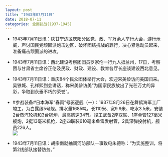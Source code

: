 ```yaml
---
layout: post
title: "1943年07月11日"
date: 2018-07-11
categories: 全面抗战(1937-1945)
---
```


<meta name="referrer" content="no-referrer" />

- 1943年7月11日讯：陕甘宁边区庆阳分区党、政、军万余人举行大会，游行示威，声讨国民党顽固派炮击边区，破坏团结抗战的罪行，决心紧急动员起来，准备痛击顽固派的进攻。 

- 1943年7月11日讯：西北建设考察团团员罗家伦一行九人抵兰州，17日，考察团与甘肃省主席谷正伦及民政、财政、建设、教育各厅长座谈建设西北意见。 

- 1943年7月11日讯：重庆84个民众团体举行大会，欢迎宋美龄访问美国归来。吴铁城、孔祥熙到会讲话，称宋美龄访美“为国家民族放出了光芒万丈的异彩，争取到永垂不朽的荣誉”。 

- #参战装备#日本海军“春雨”号驱逐舰（一）：1937年8月26日在舞鹤海军工厂竣工，为白露级5号舰。排水量1685吨，长110米、宽9.9米、吃水3.5米，安装2台蒸汽轮机和3台锅炉，最高航速34节。竣工武备2座双联、1座单管127毫米舰炮，2挺13毫米机枪，2座四联装610毫米鱼雷发射管，2具深弹投射机，舰员226人。 <br/><img src="https://wx1.sinaimg.cn/large/aca367d8ly1ft5oy5irvgj20dw0ko42l.jpg" />

- 1943年7月11日讯：胡宗南就抽调河防部队一事致电朱德称：“为实施整训，将第2线部队接替防务。” 

